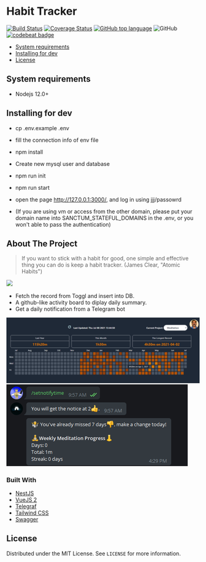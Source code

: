 # Habit Tracker
<a href="https://github.com/noobj/nest-habit/actions"><img src="https://github.com/noobj/nest-habit/actions/workflows/main.yml/badge.svg" alt="Build Status"></a>
[![Coverage Status](https://coveralls.io/repos/github/noobj/nest-habit/badge.png?branch=main)](https://coveralls.io/github/noobj/nest-habit?branch=main)
[![GitHub top language](https://img.shields.io/github/languages/top/noobj/nest-habit?style=flat-square&logo=github)](https://github.com/noobj/nest-habit)
![GitHub](https://img.shields.io/github/license/noobj/nest-habit?color=blue)
[![codebeat badge](https://codebeat.co/badges/0e9aa8a1-d23d-41df-8067-55b0cb19a17a)](https://codebeat.co/projects/github-com-noobj-nest-habit-main)

* [System requirements](#system-requirements)
* [Installing for dev](#installing-for-dev)
* [License](#license)

## System requirements
* Nodejs 12.0+

## Installing for dev
* cp .env.example .env
* fill the connection info of env file
* npm install
* Create new mysql user and database
* npm run init
* npm run start
* open the page http://127.0.0.1:3000/, and log in using jjj/passowrd

* (If you are using vm or access from the other domain, please put your domain name into SANCTUM_STATEFUL_DOMAINS in the .env, or you won't able to pass the authentication)

<!-- ABOUT THE PROJECT -->
## About The Project

> If you want to stick with a habit for good, one simple and effective thing you can do is keep a habit tracker. (James Clear, "Atomic Habits")

<img src="https://encrypted-tbn0.gstatic.com/images?q=tbn:ANd9GcSbrH0LSIMcdftnQJVqPvQMDbuQGcqHmO-FeA&usqp=CAU">


* Fetch the record from Toggl and insert into DB.
* A github-like activity board to diplay daily summary.
* Get a daily notification from a Telegram bot

![Display](./img/display.png)
![TG-Bot](./img/tg-bot.png)

### Built With

* [NestJS](https://github.com/nestjs/nest)
* [VueJS 2](https://vuejs.org/)
* [Telegraf](https://telegraf.js.org/)
* [Tailwind CSS](https://tailwindcss.com/)
* [Swagger](https://swagger.io/solutions/api-documentation/)


<!-- LICENSE -->
## License

Distributed under the MIT License. See `LICENSE` for more information.
